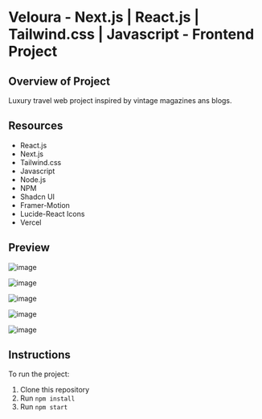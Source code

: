 # Veloura - Next.js | React.js | Tailwind.css | Javascript - Frontend Project

## Overview of Project
Luxury travel web project inspired by vintage magazines ans blogs.


## Resources
  - React.js
  - Next.js
  - Tailwind.css
  - Javascript
  - Node.js
  - NPM
  - Shadcn UI
  - Framer-Motion
  - Lucide-React Icons
  - Vercel

## Preview
![image](https://github.com/kbyph/Veloura/assets/102638461/591230c3-6405-4c01-acfd-94144a672ff5)

![image](https://github.com/kbyph/Veloura/assets/102638461/a396b899-757f-4206-9158-99afe229b963)

![image](https://github.com/kbyph/Veloura/assets/102638461/b5b91d5c-68da-42b1-8987-cddbd2ed873a)

![image](https://github.com/kbyph/Veloura/assets/102638461/c01c8ca5-2b0f-44d3-be12-03d4aad54170)

![image](https://github.com/kbyph/Veloura/assets/102638461/68d9b180-79e3-4aaf-9086-edffd3d9ea9a)


## Instructions
To run the project:

1. Clone this repository
2. Run `npm install`
3. Run `npm start`
